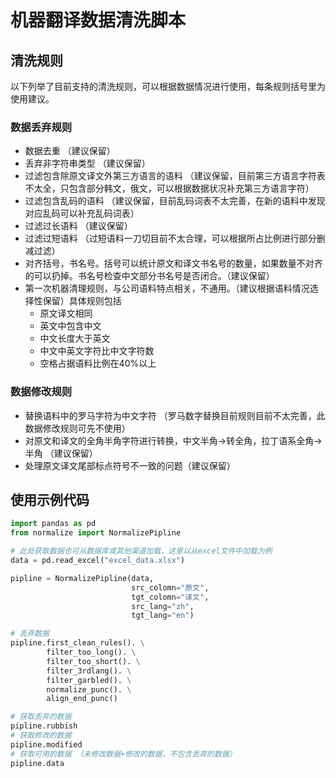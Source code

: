 # 机器翻译数据清洗脚本

## 清洗规则
以下列举了目前支持的清洗规则，可以根据数据情况进行使用，每条规则括号里为使用建议。
### 数据丢弃规则
- 数据去重 （建议保留）
- 丢弃非字符串类型 （建议保留）
- 过滤包含除原文译文外第三方语言的语料 （建议保留，目前第三方语言字符表不太全，只包含部分韩文，俄文，可以根据数据状况补充第三方语言字符）
- 过滤包含乱码的语料 （建议保留，目前乱码词表不太完善，在新的语料中发现对应乱码可以补充乱码词表）
- 过滤过长语料  （建议保留）
- 过滤过短语料 （过短语料一刀切目前不太合理，可以根据所占比例进行部分删减过滤）
- 对齐括号，书名号。括号可以统计原文和译文书名号的数量，如果数量不对齐的可以扔掉。书名号检查中文部分书名号是否闭合。（建议保留）
- 第一次机器清理规则，与公司语料特点相关，不通用。（建议根据语料情况选择性保留）具体规则包括
    - 原文译文相同
    - 英文中包含中文
    - 中文长度大于英文
    - 中文中英文字符比中文字符数
    - 空格占据语料比例在40%以上

### 数据修改规则
- 替换语料中的罗马字符为中文字符 （罗马数字替换目前规则目前不太完善，此数据修改规则可先不使用）
- 对原文和译文的全角半角字符进行转换，中文半角->转全角，拉丁语系全角->半角 （建议保留）
- 处理原文译文尾部标点符号不一致的问题（建议保留）

## 使用示例代码
```py
import pandas as pd
from normalize import NormalizePipline

# 此处获取数据也可从数据库或其他渠道加载，这里以从excel文件中加载为例
data = pd.read_excel("excel_data.xlsx")

pipline = NormalizePipline(data,
                           src_colomn="原文",
                           tgt_colomn="译文",
                           src_lang="zh",
                           tgt_lang="en")

# 丢弃数据
pipline.first_clean_rules(). \
        filter_too_long(). \
        filter_too_short(). \
        filter_3rdlang(). \
        filter_garbled(). \
        normalize_punc(). \
        align_end_punc()

# 获取丢弃的数据
pipline.rubbish
# 获取修改的数据
pipline.modified
# 获取可用的数据 （未修改数据+修改的数据，不包含丢弃的数据）
pipline.data
```